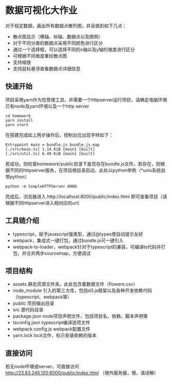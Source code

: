 # 数据可视化大作业

对于规定数据，画出所有数据点散列图，并且做到如下几点：

* 散点图显示（横轴、纵轴、数据点以及图例）
* 对于不同分类的数据点采用不同颜色进行区分
* 通过一个选择框，可以选择不同的x轴以及y轴的维度进行区分
* 可根据不同维度重绘散点图
* 支持缩放
* 支持鼠标悬浮查看数据点详细信息

## 快速开始

项目采用yarn作为包管理工具，并需要一个httpserver运行项目，请确定电脑环境已有node及yarn环境以及一个http server

```shell
cd homework
yarn install
yarn start
```

在搭建完成如上两步操作后，控制台应出现字样如下：

```shell
Entrypoint main = bundle.js bundle.js.map
[./src/main.ts] 1.14 KiB {main} [built]
[./src/util.ts] 6.49 KiB {main} [built]
```

若成功，则检查homework/public目录下是否存在bundle.js文件。若存在，则根据不同的httpserver服务，在项目根目录启动，此处以python举例（*unix系统自带python）

```shell
python -m SimpleHTTPServer 8000
```

完成后，浏览器进入 http://localhost:8000/public/index.html 即可查看项目（请根据不同httpserver进入相对应的url）

## 工具链介绍

* typescript，赋予javascript强类型，通过@types使自动提示友好
* webpack，集成式一键打包，通过bundle.js可一键引入
* webpack-ts-loader，webpack针对于typescript的兼容，可编译ts代码并打包，并合并两步sourcemap，方便调试

## 项目结构

* assets 静态资源文件夹，此处包含着数据文件（flowers.csv）
* node_module 引入的第三方库，包括d3.js框架以及各种开发依赖代码（typescript、webpack等）
* public 项目输出目录
* src 源代码目录
* package.json node项目声明文件，包括项目名、依赖、脚本声明等
* tsconfig.json typescript编译选项文件
* webpack.config.js webpack配置文件
* yarn.lock lock文件，标示安装依赖的版本

## 直接访问

若无node环境或server，可直接访问 http://23.83.246.120:8000/public/index.html （境外服务器，慢，请谅解）

